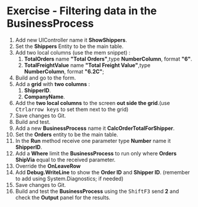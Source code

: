﻿# Exercise - Filtering data in the BusinessProcess

1.	Add new UIController name it **ShowShippers**.
2.  Set the **Shippers** Entity to be the main table.
2.  Add two local columns (use the mem snippet) :
    1.  **TotalOrders** name **"Total Orders"**,type **NumberColumn**, format **"6"**.
    2.  **TotalFreightValue** name **"Total Freight Value"**,type **NumberColumn**, format **"6.2C"**;
3.  Build and go to the form.
5.  Add a **grid** with **two columns** :
    1. **ShipperID**. 
    2. **CompanyName**.  
3. Add the **two local columns** to the screen **out side the grid**.(use <kbd>Ctrl</kbd><kbd>arrow keys</kbd> to set them next to the grid)
3. Save changes to Git.
8. Build and test.
8. Add a new **BusinessProcess** name it **CalcOrderTotalForShipper**.
9. Set the **Orders** entity to be the main table.
10. In the **Run** method receive one parameter type **Number** name it **ShipperID**.
11. Add a **Where** limit the  **BusinessProcess** to run only where **Orders ShipVia** equal to the received parameter.  
12. Override the **OnLeaveRow**
13. Add **Debug.WriteLine** to show the **Order ID** and **Shipper ID**. (remember to add using System.Diagnostics; if needed) 
12. Save changes to Git.
16. Build and test the **BusinessProcess** using the <kbd>Shift</kbd><kbd>F3</kbd> send **2** and check the **Output** panel for the results. 


